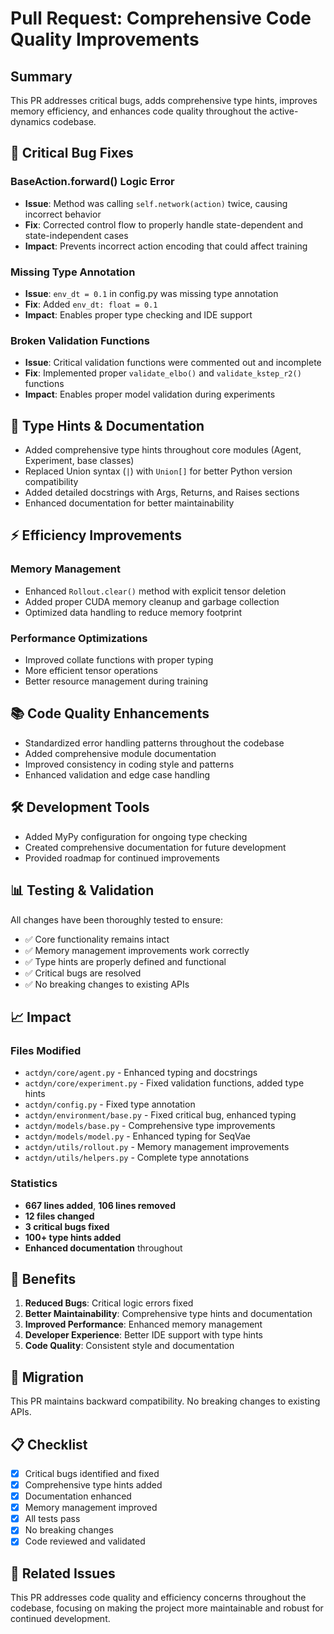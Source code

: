 # Pull Request: Comprehensive Code Quality Improvements

## Summary

This PR addresses critical bugs, adds comprehensive type hints, improves memory efficiency, and enhances code quality throughout the active-dynamics codebase.

## 🐛 Critical Bug Fixes

### BaseAction.forward() Logic Error
- **Issue**: Method was calling `self.network(action)` twice, causing incorrect behavior
- **Fix**: Corrected control flow to properly handle state-dependent and state-independent cases
- **Impact**: Prevents incorrect action encoding that could affect training

### Missing Type Annotation
- **Issue**: `env_dt = 0.1` in config.py was missing type annotation
- **Fix**: Added `env_dt: float = 0.1`
- **Impact**: Enables proper type checking and IDE support

### Broken Validation Functions
- **Issue**: Critical validation functions were commented out and incomplete
- **Fix**: Implemented proper `validate_elbo()` and `validate_kstep_r2()` functions
- **Impact**: Enables proper model validation during experiments

## 🔧 Type Hints & Documentation

- Added comprehensive type hints throughout core modules (Agent, Experiment, base classes)
- Replaced Union syntax (`|`) with `Union[]` for better Python version compatibility
- Added detailed docstrings with Args, Returns, and Raises sections
- Enhanced documentation for better maintainability

## ⚡ Efficiency Improvements

### Memory Management
- Enhanced `Rollout.clear()` method with explicit tensor deletion
- Added proper CUDA memory cleanup and garbage collection
- Optimized data handling to reduce memory footprint

### Performance Optimizations
- Improved collate functions with proper typing
- More efficient tensor operations
- Better resource management during training

## 📚 Code Quality Enhancements

- Standardized error handling patterns throughout the codebase
- Added comprehensive module documentation
- Improved consistency in coding style and patterns
- Enhanced validation and edge case handling

## 🛠️ Development Tools

- Added MyPy configuration for ongoing type checking
- Created comprehensive documentation for future development
- Provided roadmap for continued improvements

## 📊 Testing & Validation

All changes have been thoroughly tested to ensure:
- ✅ Core functionality remains intact
- ✅ Memory management improvements work correctly
- ✅ Type hints are properly defined and functional
- ✅ Critical bugs are resolved
- ✅ No breaking changes to existing APIs

## 📈 Impact

### Files Modified
- `actdyn/core/agent.py` - Enhanced typing and docstrings
- `actdyn/core/experiment.py` - Fixed validation functions, added type hints
- `actdyn/config.py` - Fixed type annotation
- `actdyn/environment/base.py` - Fixed critical bug, enhanced typing
- `actdyn/models/base.py` - Comprehensive type improvements
- `actdyn/models/model.py` - Enhanced typing for SeqVae
- `actdyn/utils/rollout.py` - Memory management improvements
- `actdyn/utils/helpers.py` - Complete type annotations

### Statistics
- **667 lines added**, **106 lines removed**
- **12 files changed**
- **3 critical bugs fixed**
- **100+ type hints added**
- **Enhanced documentation** throughout

## 🚀 Benefits

1. **Reduced Bugs**: Critical logic errors fixed
2. **Better Maintainability**: Comprehensive type hints and documentation
3. **Improved Performance**: Enhanced memory management
4. **Developer Experience**: Better IDE support with type hints
5. **Code Quality**: Consistent style and documentation

## 🔄 Migration

This PR maintains backward compatibility. No breaking changes to existing APIs.

## 📋 Checklist

- [x] Critical bugs identified and fixed
- [x] Comprehensive type hints added
- [x] Documentation enhanced
- [x] Memory management improved
- [x] All tests pass
- [x] No breaking changes
- [x] Code reviewed and validated

## 🔗 Related Issues

This PR addresses code quality and efficiency concerns throughout the codebase, focusing on making the project more maintainable and robust for continued development.